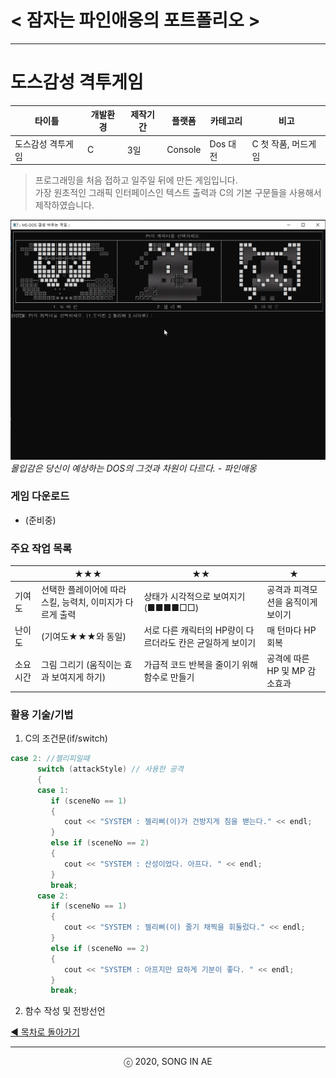 ﻿# < 잠자는 파인애옹의 포트폴리오 >

----------

# 도스감성 격투게임

| 타이틀 | 개발환경 | 제작기간 | 플랫폼 |  카테고리 | 비고 
| ---- | ---- | --- | ---- | ---- | ---- 
| 도스감성 격투게임 | C | 3일 | Console | Dos 대전 | C 첫 작품, 머드게임 

>프로그래밍을 처음 접하고 일주일 뒤에 만든 게임입니다.  
>가장 원초적인 그래픽 인터페이스인 텍스트 출력과 C의 기본 구문들을 사용해서 제작하였습니다.  

![도스감성 격투게임 플레이 화면](msdosfeel.gif)  
*몰입감은 당신이 예상하는 DOS의 그것과 차원이 다르다. - 파인애옹*

### 게임 다운로드 
* (준비중)


###  주요 작업 목록

|  | ★★★ | ★★ | ★ | 
|---- | ---- | ---- | ---- |
| 기여도| 선택한 플레이어에 따라 스킬, 능력치, 이미지가 다르게 출력  | 상태가 시각적으로 보여지기 (■■■■□□)  | 공격과 피격모션을 움직이게 보이기
| 난이도 | (기여도★★★와 동일)| 서로 다른 캐릭터의 HP량이 다르더라도 칸은 균일하게 보이기| 매 턴마다 HP회복
| 소요 시간| 그림 그리기 (움직이는 효과 보여지게 하기) | 가급적 코드 반복을 줄이기 위해 함수로 만들기 | 공격에 따른 HP 및 MP 감소효과


### 활용 기술/기법
1. C의 조건문(if/switch) 
```C++
case 2: //젤리피일때
      switch (attackStyle) // 사용한 공격
      {
      case 1:
         if (sceneNo == 1)
         {
            cout << "SYSTEM : 젤리삐(이)가 건방지게 침을 밷는다." << endl;
         }
         else if (sceneNo == 2)
         {
            cout << "SYSTEM : 산성이었다. 아프다. " << endl;
         }
         break;
      case 2:
         if (sceneNo == 1)
         {
            cout << "SYSTEM : 젤리삐(이) 줄기 채찍을 휘둘렀다." << endl;
         }
         else if (sceneNo == 2)
         {
            cout << "SYSTEM : 아프지만 묘하게 기분이 좋다. " << endl;
         }
         break;
```
2. 함수 작성 및 전방선언 



[◀ 목차로 돌아가기](https://github.com/Song-In-Love/pinaeongs-portfolios/blob/master/README.md#목차)


----------
<center> ⓒ 2020, SONG IN AE </center>